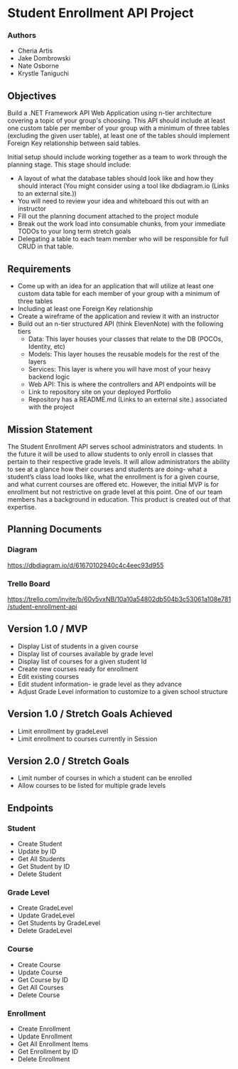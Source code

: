 # Student Enrollment API Project

### Authors
* Cheria Artis
* Jake Dombrowski
* Nate Osborne
* Krystle Taniguchi

## Objectives

Build a .NET Framework API Web Application using n-tier architecture covering a topic of your group's choosing.
This API should include at least one custom table per member of your group with a minimum of three tables (excluding the given user table), at least one of the tables should implement Foreign Key relationship between said tables.

Initial setup should include working together as a team to work through the planning stage. This stage should include:

* A layout of what the database tables should look like and how they should interact (You might consider using a tool like dbdiagram.io (Links to an external site.))
* You will need to review your idea and whiteboard this out with an instructor
* Fill out the planning document attached to the project module
* Break out the work load into consumable chunks, from your immediate TODOs to your long term stretch goals
* Delegating a table to each team member who will be responsible for full CRUD in that table.

## Requirements

* Come up with an idea for an application that will utilize at least one custom data table for each member of your group with a minimum of three tables
* Including at least one Foreign Key relationship
* Create a wireframe of the application and review it with an instructor
* Build out an n-tier structured API (think ElevenNote) with the following tiers
	* Data: This layer houses your classes that relate to the DB (POCOs, Identity, etc)
	* Models: This layer houses the reusable models for the rest of the layers
	* Services: This layer is where you will have most of your heavy backend logic
	* Web API: This is where the controllers and API endpoints will be
	* Link to repository site on your deployed Portfolio
	* Repository has a README.md (Links to an external site.) associated with the		project
 
## Mission Statement

The Student Enrollment API serves school administrators and students. In the future it will be used to allow students to only enroll in classes that pertain to their respective grade levels. It will allow administrators the ability to see at a glance how their courses and students are doing- what a student’s class load looks like, what the enrollment is for a given course, and what current courses are offered etc. However, the initial MVP is for enrollment but not restrictive on grade level at this point. One of our team members has a background in education. This product is created out of that expertise.

## Planning Documents

### Diagram

https://dbdiagram.io/d/61670102940c4c4eec93d955

### Trello Board

https://trello.com/invite/b/60v5vxNB/10a10a54802db504b3c53061a108e781/student-enrollment-api

## Version 1.0 / MVP

* Display List of students in a given course
* Display list of courses available by grade level
* Display list of courses for a given student Id
* Create new courses ready for enrollment
* Edit existing courses
* Edit student information- ie grade level as they advance
* Adjust Grade Level information to customize to a given school structure

## Version 1.0 / Stretch Goals Achieved

* Limit enrollment by gradeLevel
* Limit enrollment to courses currently in Session

## Version 2.0 / Stretch Goals

* Limit number of courses in which a student can be enrolled 
* Allow courses to be listed for multiple grade levels

## Endpoints

### Student

* Create Student
* Update by ID
* Get All Students
* Get Student by ID
* Delete Student

### Grade Level

* Create GradeLevel
* Update GradeLevel
* Get Students by GradeLevel
* Delete GradeLevel

### Course

* Create Course
* Update Course
* Get Course by ID
* Get All Courses
* Delete Course

### Enrollment

* Create Enrollment
* Update Enrollment
* Get All Enrollment Items
* Get Enrollment by ID
* Delete Enrollment
